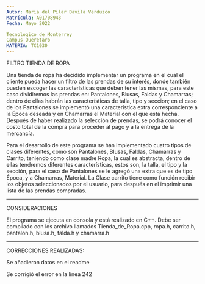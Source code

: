 ```yaml
---
Autor: Maria del Pilar Davila Verduzco
Matrícula: A01708943
Fecha: Mayo 2022

Tecnologico de Monterrey
Campus Queretaro
MATERIA: TC1030
---
```


FILTRO TIENDA DE ROPA

Una tienda de ropa ha decidido implementar un programa en el cual el cliente pueda hacer un filtro de las prendas de su interés, donde también pueden escoger las características que deben tener las mismas, para este caso dividiremos las prendas en: Pantalones, Blusas, Faldas y Chamarras; dentro de ellas habrán las características de talla, tipo y seccion; en el caso de los Pantalones se implementó una característica extra corresponciente a la Época deseada y en Chamarras el Material con el que está hecha. Después de haber realizado la selección de prendas, se podrá conocer el costo total de la compra para proceder al pago y a la entrega de la mercancía.

Para el desarrollo de este programa se han implementado cuatro tipos de clases diferentes, como son Pantalones, Blusas, Faldas, Chamarras y Carrito, teniendo como clase madre Ropa, la cual es abstracta, dentro de ellas tendremos diferentes características, estos son, la talla, el tipo y la sección, para el caso de Pantalones se le agregó una extra que es de tipo Época, y a Chamarras, Material. La Clase carrito tiene como función recibir los objetos seleccionados por el usuario, para después en el imprimir una lista de las prendas compradas.

-----------------------------
CONSIDERACIONES

El programa se ejecuta en consola y está realizado en C++. 
Debe ser compilado con los archivo llamados Tienda_de_Ropa.cpp, ropa.h, carrito.h, pantalon.h, blusa.h, falda.h y chamarra.h

-----------------------------
CORRECCIONES REALIZADAS:

Se añadieron datos en el readme

Se corrigió el error en la linea 242
